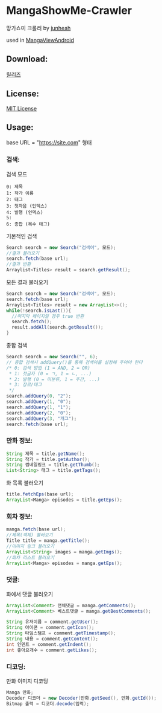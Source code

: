 # MangaShowMe-Crawler
망가쇼미 크롤러 by [junheah](https://github.com/junheah)

used in [MangaViewAndroid](https://github.com/junheah/MangaViewAndroid)

## Download: ##
[릴리즈](https://github.com/junheah/MangaShowMe-Crawler/releases)

## License: ##
[MIT License](LICENSE)

## Usage: ##
base URL = "https://site.com" 형태

### 검색:
검색 모드
```
0: 제목
1: 작가 이름
2: 태그
3: 첫자음 (인덱스)
4: 발행 (인덱스)
5: 
6: 종합 (복수 태그)
```

기본적인 검색
```java
Search search = new Search("검색어", 모드);
//결과 불러오기
search.fetch(base url);
//결과 반환
Arraylist<Titles> result = search.getResult();
```
모든 결과 불러오기
```java
Search search = new Search("검색어", 모드);
search.fetch(base url);
Arraylist<Titles> result = new ArrayList<>();
while(!search.isLast()){
  //마지막 페이지일 경우 true 반환
  search.fetch();
  result.addAll(search.getResult());
}
```
종합 검색
```java
Search search = new Search("", 6);
// 종합 검색시 addQuery()를 통해 검색어를 설정해 주어야 한다
/* 0: 검색 방법 (1 = AND, 2 = OR)
 * 1: 첫글자 (0 = ㄱ, 1 = ㄴ, ...)
 * 2: 발행 (0 = 미분류, 1 = 주간, ...)
 * 3: 장르/태그
 */
search.addQuery(0, "2");
search.addQuery(1, "0");
search.addQuery(1, "1");
search.addQuery(2, "0");
search.addQuery(3, "개그");
search.fetch(base url);
```

### 만화 정보:
```java
String 제목 = title.getName();
String 작가 = title.getAuthor();
String 썸네일링크 = title.getThumb();
List<String> 태그 = title.getTags();
```
화 목록 불러오기
```java
title.fetchEps(base url);
ArrayList<Manga> episodes = title.getEps();
```

### 회차 정보:
```java
manga.fetch(base url);
//제목(객체) 불러오기
Title title = manga.getTitle();
//이미지 링크 불러오기
ArrayList<String> images = manga.getImgs();
//회차 리스트 불러오기
ArrayList<Manga> episodes = manga.getEps();
```

### 댓글:
화에서 댓글 불러오기
```java
ArrayList<Comment> 전체댓글 = manga.getComments();
ArrayList<Comment> 베스트댓글 = manga.getBestComments();
```
```java
String 유저이름 = comment.getUser();
String 아이콘 = comment.getIcon();
String 타임스탬프 = comment.getTimestamp();
String 내용 = comment.getContent();
int 인덴트 = comment.getIndent();
int 좋아요개수 = comment.getLikes();
```

### 디코딩:
만화 이미지 디코딩
```java
Manga 만화;
Decoder 디코더 = new Decoder(만화.getSeed(), 만화.getId());
Bitmap 출력 = 디코더.decode(입력);
```
